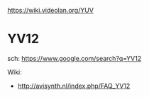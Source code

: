 https://wiki.videolan.org/YUV


# YV12
sch: https://www.google.com/search?q=YV12

Wiki:
- http://avisynth.nl/index.php/FAQ_YV12
